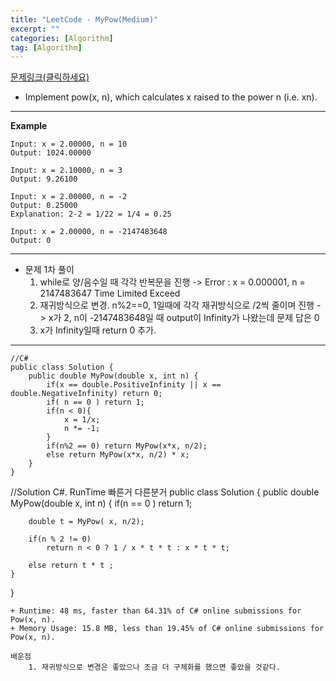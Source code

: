 ```yaml
---
title: "LeetCode - MyPow(Medium)"
excerpt: ""
categories: [Algorithm]
tag: [Algorithm]
---
```

[문제링크(클릭하세요)](https://leetcode.com/problems/powx-n/submissions/)
+ Implement pow(x, n), which calculates x raised to the power n (i.e. xn).
---
**Example**
```
Input: x = 2.00000, n = 10
Output: 1024.00000

Input: x = 2.10000, n = 3
Output: 9.26100

Input: x = 2.00000, n = -2
Output: 0.25000
Explanation: 2-2 = 1/22 = 1/4 = 0.25

Input: x = 2.00000, n = -2147483648
Output: 0
```
---
+ 문제 1차 풀이
  1. while로 양/음수일 때 각각 반복문을 진행 -> Error : x = 0.000001, n = 2147483647  Time Limited Exceed
  2. 재귀방식으로 변경. n%2==0, 1일때에 각각 재귀방식으로 /2씩 줄이며 진행 ->  x가 2, n이 -2147483648일 때  output이 Infinity가 나왔는데 문제 답은 0
  3. x가 Infinity일때 return 0 추가.
---
```
//C#
public class Solution {
    public double MyPow(double x, int n) {
        if(x == double.PositiveInfinity || x == double.NegativeInfinity) return 0;
        if( n == 0 ) return 1;
        if(n < 0){
            x = 1/x;
            n *= -1;
        }
        if(n%2 == 0) return MyPow(x*x, n/2);
        else return MyPow(x*x, n/2) * x;
    }
}
```
//Solution C#. RunTime 빠른거 다른분거
public class Solution {
    public double MyPow(double x, int n) {
        if(n == 0 )
            return 1; 
        
        double t = MyPow( x, n/2); 
        
        if(n % 2 != 0) 
            return n < 0 ? 1 / x * t * t : x * t * t; 
        
        else return t * t ; 
    }
}
```
+ Runtime: 48 ms, faster than 64.31% of C# online submissions for Pow(x, n).
+ Memory Usage: 15.8 MB, less than 19.45% of C# online submissions for Pow(x, n).

배운점
	1. 재귀방식으로 변경은 좋았으나 조금 더 구체화를 했으면 좋았을 것같다.